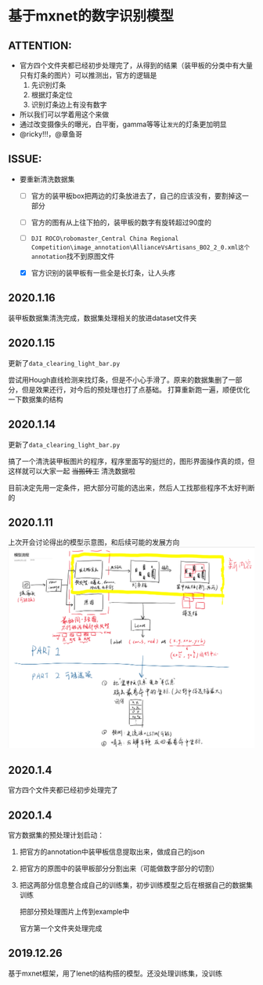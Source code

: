 # 基于mxnet的数字识别模型

## ATTENTION:
 - 官方四个文件夹都已经初步处理完了，从得到的结果（装甲板的分类中有大量只有灯条的图片）可以推测出，官方的逻辑是
   1. 先识别灯条
   2. 根据灯条定位
   3. 识别灯条边上有没有数字
 - 所以我们可以学着用这个来做
 - 通过改变摄像头的曝光，白平衡，gamma等等让`发光`的灯条更加明显
 - @ricky!!!，@章鱼哥

## ISSUE:
- 要重新清洗数据集
   - [ ] 官方的装甲板box把两边的灯条放进去了，自己的应该没有，要割掉这一部分
   - [ ] 官方的图有从上往下拍的，装甲板的数字有旋转超过90度的
   - [ ] `DJI ROCO\robomaster_Central China Regional Competition\image_annotation\AllianceVsArtisans_BO2_2_0.xml这个annotation`找不到原图文件
   - [x] 官方识别的装甲板有一些全是长灯条，让人头疼


## 2020.1.16
装甲板数据集清洗完成，数据集处理相关的放进dataset文件夹

## 2020.1.15
更新了`data_clearing_light_bar.py`

尝试用Hough直线检测来找灯条，但是不小心手滑了。原来的数据集删了一部分，但是效果还行，对今后的预处理也打了点基础。
打算重新跑一遍，顺便优化一下数据集的结构



## 2020.1.14
更新了`data_clearing_light_bar.py`

搞了一个清洗装甲板图片的程序，程序里面写的挺烂的，图形界面操作真的烦，但这样就可以大家一起 ~~当搬砖工~~ 清洗数据啦

目前决定先用一定条件，把大部分可能的选出来，然后人工找那些程序不太好判断的



## 2020.1.11
上次开会讨论得出的模型示意图，和后续可能的发展方向
![](./img/识别模型示意图.png)



## 2020.1.4
官方四个文件夹都已经初步处理完了



## 2020.1.4
官方数据集的预处理计划启动：
1. 把官方的annotation中装甲板信息提取出来，做成自己的json
2. 把官方的原图中的装甲板部分分割出来（可能做数字部分的切割）
3. 把这两部分信息整合成自己的训练集，初步训练模型之后在根据自己的数据集训练
   
   把部分预处理图片上传到example中
   
   官方第一个文件夹处理完成



## 2019.12.26
基于mxnet框架，用了lenet的结构搭的模型。还没处理训练集，没训练
